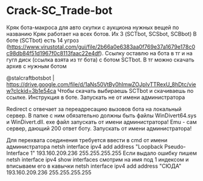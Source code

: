 # Crack-SC_Trade-bot
Кряк бота-макроса для авто скупки с аукциона нужных вещей по названию
Кряк работает на всех ботов. Их 3 (SCTbot, SCSbot, SCBbot)
В боте (SCTbot) есть 14 угроз (https://www.virustotal.com/gui/file/2b66a0e6383aa0f769e37a1679e178c0c98db84f51d1967f0c8113faac22e4df). Ссылку оставлю на бота в тг и на гугл диск (ссылка взята из тг бота) с ботом SCTbot. В тг можно скачать архив с нужным ботом 

@stalcraftbotsbot | https://drive.google.com/file/d/1aNs50VtBy0hImwZOJpIvTTRexU_8hDtc/view?clckid=3b1e54ca 
Чтобы скачать выбираешь SCTbot и скачиваешь по ссылке. Инструкция в боте. Запускать не от имени администратора

Redirect c отвечает за переадресацию вызовов бота на локальный сервер. В папке с ним обязательно должны быть файлы WinDivert64.sys и WinDivert.dll. exe файл запускать от имени администратора!
Emu - сам сервер, дающий 200 ответ боту. Запускать от имени администратора!

Для перехвата соединения требуется ввести в cmd от имени администратора netsh interface ipv4 add address "Loopback Pseudo-Interface 1" 193.160.209.236 255.255.255.255
Если выдало ошибку пишем netsh interface ipv4 show interfaces смотрим на имя под 1 индексом и вписываем его в кавычки netsh interface ipv4 add address "СЮДА" 193.160.209.236 255.255.255.255
